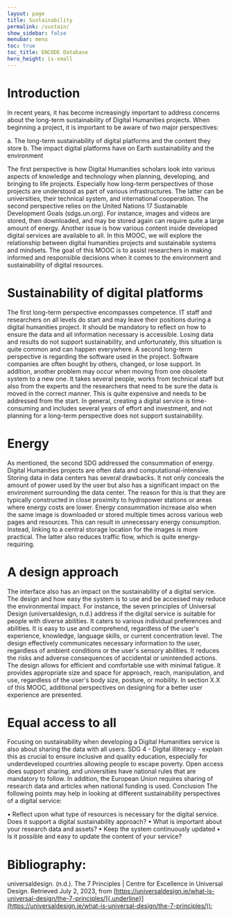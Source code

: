 ```yaml
---
layout: page
title: Sustainability
permalink: /sustain/
show_sidebar: false
menubar: menu
toc: true
toc_title: ENCODE Database
hero_height: is-small
---
```



# Introduction

In recent years, it has become increasingly important to address concerns about the long-term sustainability of Digital Humanities projects. When beginning a project, it is important to be aware of two major perspectives:

a.	The long-term sustainability of digital platforms and the content they store
b.	The impact digital platforms have on Earth sustainability and the environment

The first perspective is how Digital Humanities scholars look into various aspects of knowledge and technology when planning, developing, and bringing to life projects. Especially how long-term perspectives of those projects are understood as part of various infrastructures. The latter can be universities, their technical system, and international cooperation. The second perspective relies on the United Nations 17 Sustainable Development Goals (sdgs.un.org). For instance, images and videos are stored, then downloaded, and may be stored again can require quite a large amount of energy. Another issue is how various content inside developed digital services are available to all. In this MOOC, we will explore the relationship between digital humanities projects and sustainable systems and mindsets. The goal of this MOOC is to assist researchers in making informed and responsible decisions when it comes to the environment and sustainability of digital resources.

# Sustainability of digital platforms

The first long-term perspective encompasses competence. IT staff and researchers on all levels do start and may leave their positions during a digital humanities project. It should be mandatory to reflect on how to ensure the data and all information necessary is accessible. Losing data and results do not support sustainability, and unfortunately, this situation is quite common and can happen everywhere. A second long-term perspective is regarding the software used in the project. Software companies are often bought by others, changed, or lose support. In addition, another problem may occur when moving from one obsolete system to a new one. It takes several people, works from technical staff but also from the experts and the researchers that need to be sure the data is moved in the correct manner. This is quite expensive and needs to be addressed from the start. In general, creating a digital service is time-consuming and includes several years of effort and investment, and not planning for a long-term perspective does not support sustainability.

# Energy 

As mentioned, the second SDG addressed the consummation of energy. Digital Humanities projects are often data and computational-intensive. Storing data in data centers has several drawbacks. It not only conceals the amount of power used by the user but also has a significant impact on the environment surrounding the data center. The reason for this is that they are typically constructed in close proximity to hydropower stations or areas where energy costs are lower. Energy consummation increase also when the same image is downloaded or stored multiple times across various web pages and resources. This can result in unnecessary energy consumption. Instead, linking to a central storage location for the images is more practical. The latter also reduces traffic flow, which is quite energy-requiring.

# A design approach

The interface also has an impact on the sustainability of a digital service. The design and how easy the system is to use and be accessed may reduce the environmental impact. For instance, the seven principles of Universal Design (universaldesign, n.d.) address if the digital service is suitable for people with diverse abilities. It caters to various individual preferences and abilities. It is easy to use and comprehend, regardless of the user's experience, knowledge, language skills, or current concentration level. The design effectively communicates necessary information to the user, regardless of ambient conditions or the user's sensory abilities. It reduces the risks and adverse consequences of accidental or unintended actions. The design allows for efficient and comfortable use with minimal fatigue. It provides appropriate size and space for approach, reach, manipulation, and use, regardless of the user's body size, posture, or mobility. In section X.X of this MOOC, additional perspectives on designing for a better user experience are presented.

# Equal access to all

Focusing on sustainability when developing a Digital Humanities service is also about sharing the data with all users. SDG 4 - Digital illiteracy - explain this as crucial to ensure inclusive and quality education, especially for underdeveloped countries allowing people to escape poverty. Open access does support sharing, and universities have national rules that are mandatory to follow. In addition, the European Union requires sharing of research data and articles when national funding is used.
Conclusion
The following points may help in looking at different sustainability perspectives of a digital service:

•	Reflect upon what type of resources is necessary for the digital service. Does it support a digital sustainability approach? 
•	What is important about your research data and assets? 
•	Keep the system continuously updated
•	Is it possible and easy to update the content of your service?

# Bibliography:

universaldesign. (n.d.). The 7 Principles | Centre for Excellence in Universal Design. Retrieved July 2, 2023, from [https://universaldesign.ie/what-is-universal-design/the-7-principles/]{.underline}](https://universaldesign.ie/what-is-universal-design/the-7-principles/));
